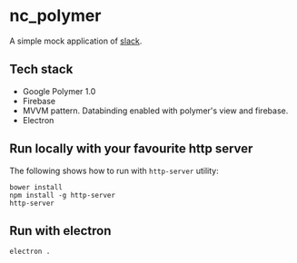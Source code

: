 # nc_polymer

A simple mock application of [slack](https://slack.com).

## Tech stack
- Google Polymer 1.0
- Firebase
- MVVM pattern. Databinding enabled with polymer's view and firebase.
- Electron

## Run locally with your favourite http server
The following shows how to run with `http-server` utility:
```
bower install
npm install -g http-server
http-server
```
## Run with electron
```
electron .
```
